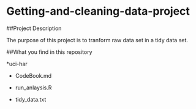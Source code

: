 # Getting-and-cleaning-data-project
##Project Description

The purpose of this project is to tranform raw data set in a tidy data set.

##What you find in this repository

*uci-har 

* CodeBook.md

* run_anlaysis.R

* tidy_data.txt
